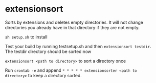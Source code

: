 # extensionsort

Sorts by extensions and deletes empty directories. It will not change directories you already have in that directory if they are not empty.

`sh setup.sh` to install

Test your build by running testsetup.sh and then `extensionsort testdir`. The testdir directory should be sorted now

`extensionsort <path to directory>` to sort a directory once

Run `crontab -e` and append `* * * * * extensionsorter <path to directory>` to keep a directory sorted.
